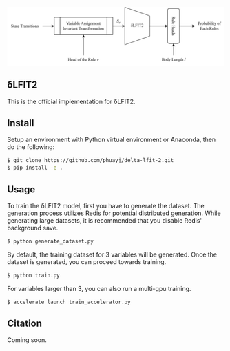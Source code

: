<img src="./delta-lfit-2.png"></img>

## δLFIT2

This is the official implementation for δLFIT2.

## Install

Setup an environment with Python virtual environment or Anaconda, then do the following:

```bash
$ git clone https://github.com/phuayj/delta-lfit-2.git
$ pip install -e .
```

## Usage

To train the δLFIT2 model, first you have to generate the dataset. The generation process utilizes Redis for potential distributed generation.
While generating large datasets, it is recommended that you disable Redis' background save.

```bash
$ python generate_dataset.py
```

By default, the training dataset for 3 variables will be generated. Once the dataset is generated, you can proceed towards training.

```bash
$ python train.py
```

For variables larger than 3, you can also run a multi-gpu training.

```bash
$ accelerate launch train_accelerator.py
```

## Citation

Coming soon.
